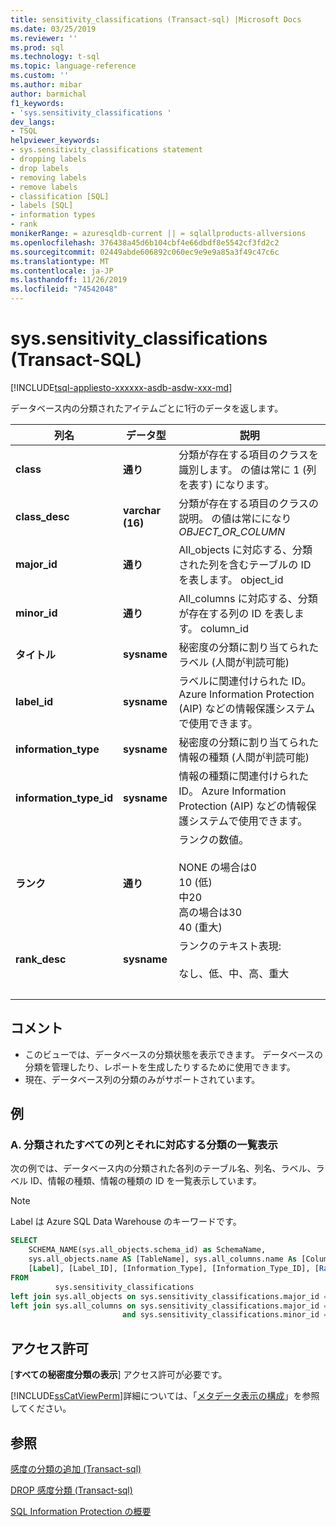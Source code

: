 ```yaml
---
title: sensitivity_classifications (Transact-sql) |Microsoft Docs
ms.date: 03/25/2019
ms.reviewer: ''
ms.prod: sql
ms.technology: t-sql
ms.topic: language-reference
ms.custom: ''
ms.author: mibar
author: barmichal
f1_keywords:
- 'sys.sensitivity_classifications '
dev_langs:
- TSQL
helpviewer_keywords:
- sys.sensitivity_classifications statement
- dropping labels
- drop labels
- removing labels
- remove labels
- classification [SQL]
- labels [SQL]
- information types
- rank
monikerRange: = azuresqldb-current || = sqlallproducts-allversions
ms.openlocfilehash: 376438a45d6b104cbf4e66dbdf8e5542cf3fd2c2
ms.sourcegitcommit: 02449abde606892c060ec9e9e9a85a3f49c47c6c
ms.translationtype: MT
ms.contentlocale: ja-JP
ms.lasthandoff: 11/26/2019
ms.locfileid: "74542048"
---
```

# <a name="syssensitivity_classifications-transact-sql"></a>sys.sensitivity_classifications (Transact-SQL)
[!INCLUDE[tsql-appliesto-xxxxxx-asdb-asdw-xxx-md](../../includes/tsql-appliesto-xxxxxx-asdb-asdw-xxx-md.md)]

データベース内の分類されたアイテムごとに1行のデータを返します。

|列名|データ型|説明|
|-----------------|---------------|-----------------|  
|**class**|**通り**|分類が存在する項目のクラスを識別します。 の値は常に 1 (列を表す) になります。|  
|**class_desc**|**varchar (16)**|分類が存在する項目のクラスの説明。 の値は常にになり*OBJECT_OR_COLUMN*|  
|**major_id**|**通り**|All_objects に対応する、分類された列を含むテーブルの ID を表します。 object_id|  
|**minor_id**|**通り**|All_columns に対応する、分類が存在する列の ID を表します。 column_id|   
|**タイトル**|**sysname**|秘密度の分類に割り当てられたラベル (人間が判読可能)|  
|**label_id**|**sysname**|ラベルに関連付けられた ID。 Azure Information Protection (AIP) などの情報保護システムで使用できます。|  
|**information_type**|**sysname**|秘密度の分類に割り当てられた情報の種類 (人間が判読可能)|  
|**information_type_id**|**sysname**|情報の種類に関連付けられた ID。 Azure Information Protection (AIP) などの情報保護システムで使用できます。|  
|**ランク**|**通り**|ランクの数値。 <br><br>NONE の場合は0<br>10 (低)<br>中20<br>高の場合は30<br>40 (重大)| 
|**rank_desc**|**sysname**|ランクのテキスト表現:  <br><br>なし、低、中、高、重大|  
| &nbsp; | &nbsp; | &nbsp; |

## <a name="remarks"></a>コメント  

- このビューでは、データベースの分類状態を表示できます。 データベースの分類を管理したり、レポートを生成したりするために使用できます。
- 現在、データベース列の分類のみがサポートされています。
 
## <a name="examples"></a>例

### <a name="a-listing-all-classified-columns-and-their-corresponding-classification"></a>A. 分類されたすべての列とそれに対応する分類の一覧表示

次の例では、データベース内の分類された各列のテーブル名、列名、ラベル、ラベル ID、情報の種類、情報の種類の ID を一覧表示しています。

> [!NOTE]
> Label は Azure SQL Data Warehouse のキーワードです。

```sql
SELECT
    SCHEMA_NAME(sys.all_objects.schema_id) as SchemaName,
    sys.all_objects.name AS [TableName], sys.all_columns.name As [ColumnName],
    [Label], [Label_ID], [Information_Type], [Information_Type_ID], [Rank], [Rank_Desc]
FROM
          sys.sensitivity_classifications
left join sys.all_objects on sys.sensitivity_classifications.major_id = sys.all_objects.object_id
left join sys.all_columns on sys.sensitivity_classifications.major_id = sys.all_columns.object_id
                         and sys.sensitivity_classifications.minor_id = sys.all_columns.column_id
```

## <a name="permissions"></a>アクセス許可  
 [**すべての秘密度分類の表示**] アクセス許可が必要です。 
 
 [!INCLUDE[ssCatViewPerm](../../includes/sscatviewperm-md.md)]詳細については、「[メタデータ表示の構成](../../relational-databases/security/metadata-visibility-configuration.md)」を参照してください。  

## <a name="see-also"></a>参照  

[感度の分類の追加 (Transact-sql)](../../t-sql/statements/add-sensitivity-classification-transact-sql.md)

[DROP 感度分類 (Transact-sql)](../../t-sql/statements/drop-sensitivity-classification-transact-sql.md)

[SQL Information Protection の概要](https://aka.ms/sqlip)
